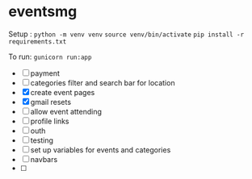 # eventsmg

Setup :
    `python -m venv venv`
    `source venv/bin/activate`
    `pip install -r requirements.txt`
    
To run:
    `gunicorn run:app`

- [ ] payment
- [ ] categories filter and search bar for location
- [x] create event pages
- [x] gmail resets
- [ ] allow event attending
- [ ] profile links
- [ ] outh
- [ ] testing
- [ ] set up variables for events and categories
- [ ] navbars
- [ ] 
